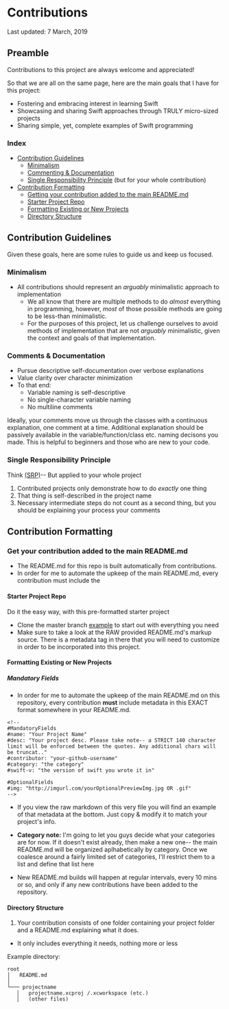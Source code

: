 # Contributions
Last updated: 7 March, 2019

## Preamble
Contributions to this project are always welcome and appreciated!

So that we are all on the same page, here are the main goals that I have for this project:

- Fostering and embracing interest in learning Swift
- Showcasing and sharing Swift approaches through TRULY micro-sized projects
- Sharing simple, yet, complete examples of Swift programming

### Index
- [Contribution Guidelines](#contribution-guidelines)
	- [Minimalism](#minimalism)
	- [Commenting & Documentation](#comments-&-documentation)
	- [Single Responsibility Principle](#single-responsibility-principle) (but for your whole contribution)
- [Contribution Formatting](#contribution-formatting)
	- [Getting your contribution added to the main README.md](#get-your-contribution-added-to-the-main-readme.md)
	- [Starter Project Repo](#starter-project-repo)
	- [Formatting Existing or New Projects](#formatting-existing-or-new-projects)
	- [Directory Structure](#directory-structure)

## Contribution Guidelines

Given these goals, here are some rules to guide us and keep us focused.

### Minimalism
- All contributions should represent an *arguably* minimalistic approach to implementation
	- We all know that there are multiple methods to do *almost* everything in programming, however, *most* of those possible methods are going to be less-than minimalistic.
	- For the purposes of this project, let us challenge ourselves to avoid methods of implementation that are not *arguably* minimalistic, given the context and goals of that implementation.

### Comments & Documentation
- Pursue descriptive self-documentation over verbose explanations
- Value clarity over character minimization
- To that end:
	- Variable naming is self-descriptive
	- No single-character variable naming
	- No multiline comments

Ideally, your comments move us through the classes with a continuous explanation, one comment at a time. Additional explanation should be passively available in the variable/function/class etc. naming decisons you made. This is helpful to beginners and those who are new to your code.

### Single Responsibility Principle 
Think [(SRP)](https://en.wikipedia.org/wiki/Single_responsibility_principle)-- But applied to your whole project

1. Contributed projects only demonstrate how to do *exactly* one thing
2. That thing is self-described in the project name
3. Necessary intermediate steps do not count as a second thing, but you should be explaining your process your comments

## Contribution Formatting

### Get your contribution added to the main README.md
- The README.md for this repo is built automatically from contributions.
- In order for me to automate the upkeep of the main README.md, every contribution must include the 

#### Starter Project Repo
Do it the easy way, with this pre-formatted starter project

- Clone the master branch [example]() to start out with everything you need
- Make sure to take a look at the RAW provided README.md's markup source. There is a metadata tag in there that you will need to customize in order to be incorporated into this project.


#### Formatting Existing or New Projects

##### Mandatory Fields
- In order for me to automate the upkeep of the main README.md on this repository, every contribution **must** include metadata in this EXACT format somewhere in your README.md.

```
<!--
#MandatoryFields
#name: "Your Project Name"
#desc: "Your project desc. Please take note-- a STRICT 140 character limit will be enforced between the quotes. Any additional chars will be truncat.."
#contributor: "your-github-username"
#category: "the category"
#swift-v: "the version of swift you wrote it in"

#OptionalFields
#img: "http://imgurl.com/yourOptionalPreviewImg.jpg OR .gif"
-->
```
- If you view the raw markdown of this very file you will find an example of that metadata at the bottom. Just copy & modify it to match your project's info.


- **Category note:** I'm going to let you guys decide what your categories are for now. If it doesn't exist already, then make a new one-- the main README.md will be organized aplhabetically by category. Once we coalesce around a fairly limited set of categories, I'll restrict them to a list and define that list here 



- New README.md builds will happen at regular intervals, every 10 mins or so, and only if any new contributions have been added to the repository.

#### Directory Structure
1. Your contribution consists of one folder containing your project folder and a README.md explaining what it does.
- It only includes everything it needs, nothing more or less

Example directory:

```
root
│   README.md   
│
└─── projectname
   │   projectname.xcproj /.xcworkspace (etc.)
   │   (other files)
``` 

<!--
oh hey, what's up. you came here for an operating example. 
there it is below in the next comment block
               || || || || ||
               \/ \/ \/ \/ \/ 
-->


<!--
#MandatoryFields
#name: "Your Project Name"
#desc: "Your project desc. Please take note-- a STRICT 140 character limit will be enforced between the quotes. Any additional chars will be truncat.."
#contributor: "your-github-username"
#category: "the category"
#swift-v: "the version of swift you wrote it in"

#OptionalFields
#img: "http://imgurl.com/yourOptionalPreviewImg.jpg OR .gif"
-->
